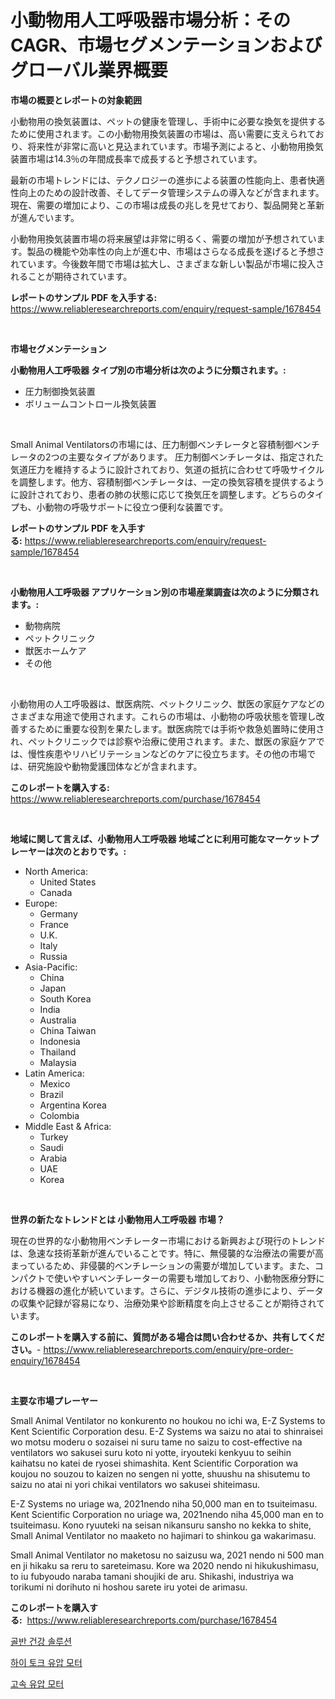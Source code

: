 <p><h1>小動物用人工呼吸器市場分析：そのCAGR、市場セグメンテーションおよびグローバル業界概要</h1></p><p><strong>市場の概要とレポートの対象範囲</strong></p>
<p><p>小動物用の換気装置は、ペットの健康を管理し、手術中に必要な換気を提供するために使用されます。この小動物用換気装置の市場は、高い需要に支えられており、将来性が非常に高いと見込まれています。市場予測によると、小動物用換気装置市場は14.3％の年間成長率で成長すると予想されています。</p><p>最新の市場トレンドには、テクノロジーの進歩による装置の性能向上、患者快適性向上のための設計改善、そしてデータ管理システムの導入などが含まれます。現在、需要の増加により、この市場は成長の兆しを見せており、製品開発と革新が進んでいます。</p><p>小動物用換気装置市場の将来展望は非常に明るく、需要の増加が予想されています。製品の機能や効率性の向上が進む中、市場はさらなる成長を遂げると予想されています。今後数年間で市場は拡大し、さまざまな新しい製品が市場に投入されることが期待されています。</p></p>
<p><strong>レポートのサンプル PDF を入手する:</strong> <a href="https://www.reliableresearchreports.com/enquiry/request-sample/1678454">https://www.reliableresearchreports.com/enquiry/request-sample/1678454</a></p>
<p>&nbsp;</p>
<p><strong>市場セグメンテーション</strong></p>
<p><strong>小動物用人工呼吸器 タイプ別の市場分析は次のように分類されます。:</strong></p>
<p><ul><li>圧力制御換気装置</li><li>ボリュームコントロール換気装置</li></ul></p>
<p>&nbsp;</p>
<p><p>Small Animal Ventilatorsの市場には、圧力制御ベンチレータと容積制御ベンチレータの2つの主要なタイプがあります。 圧力制御ベンチレータは、指定された気道圧力を維持するように設計されており、気道の抵抗に合わせて呼吸サイクルを調整します。他方、容積制御ベンチレータは、一定の換気容積を提供するように設計されており、患者の肺の状態に応じて換気圧を調整します。どちらのタイプも、小動物の呼吸サポートに役立つ便利な装置です。</p></p>
<p><strong>レポートのサンプル PDF を入手する:</strong>&nbsp;<a href="https://www.reliableresearchreports.com/enquiry/request-sample/1678454">https://www.reliableresearchreports.com/enquiry/request-sample/1678454</a></p>
<p>&nbsp;</p>
<p><strong> 小動物用人工呼吸器 アプリケーション別の市場産業調査は次のように分類されます。:</strong></p>
<p><ul><li>動物病院</li><li>ペットクリニック</li><li>獣医ホームケア</li><li>その他</li></ul></p>
<p>&nbsp;</p>
<p><p>小動物用の人工呼吸器は、獣医病院、ペットクリニック、獣医の家庭ケアなどのさまざまな用途で使用されます。これらの市場は、小動物の呼吸状態を管理し改善するために重要な役割を果たします。獣医病院では手術や救急処置時に使用され、ペットクリニックでは診察や治療に使用されます。また、獣医の家庭ケアでは、慢性疾患やリハビリテーションなどのケアに役立ちます。その他の市場では、研究施設や動物愛護団体などが含まれます。</p></p>
<p><strong>このレポートを購入する:</strong>&nbsp; <a href="https://www.reliableresearchreports.com/purchase/1678454">https://www.reliableresearchreports.com/purchase/1678454</a></p>
<p>&nbsp;</p>
<p><strong>地域に関して言えば、小動物用人工呼吸器 地域ごとに利用可能なマーケットプレーヤーは次のとおりです。:</strong></p>
<p><ul>
    <li>
        North America:
        <ul>
            <li>United States</li>
            <li>Canada</li>
        </ul>
    </li>
    <li>
        Europe:
        <ul>
            <li>Germany</li>
            <li>France</li>
            <li>U.K.</li>
            <li>Italy</li>
            <li>Russia</li>
        </ul>
    </li>
    <li>
        Asia-Pacific:
        <ul>
            <li>China</li>
            <li>Japan</li>
            <li>South Korea</li>
            <li>India</li>
            <li>Australia</li>
            <li>China Taiwan</li>
            <li>Indonesia</li>
            <li>Thailand</li>
            <li>Malaysia</li>
        </ul>
    </li>
    <li>
        Latin America:
        <ul>
            <li>Mexico</li>
            <li>Brazil</li>
            <li>Argentina Korea</li>
            <li>Colombia</li>
        </ul>
    </li>
    <li>
        Middle East & Africa:
        <ul>
            <li>Turkey</li>
            <li>Saudi</li>
            <li>Arabia</li>
            <li>UAE</li>
            <li>Korea</li>
        </ul>
    </li>
    </ul></p>
<p>&nbsp;</p>
<p><strong>世界の新たなトレンドとは 小動物用人工呼吸器 市場？</strong></p>
<p><p>現在の世界的な小動物用ベンチレーター市場における新興および現行のトレンドは、急速な技術革新が進んでいることです。特に、無侵襲的な治療法の需要が高まっているため、非侵襲的ベンチレーションの需要が増加しています。また、コンパクトで使いやすいベンチレーターの需要も増加しており、小動物医療分野における機器の進化が続いています。さらに、デジタル技術の進歩により、データの収集や記録が容易になり、治療効果や診断精度を向上させることが期待されています。</p></p>
<p><strong>このレポートを購入する前に、質問がある場合は問い合わせるか、共有してください。</strong>- <a href="https://www.reliableresearchreports.com/enquiry/pre-order-enquiry/1678454">https://www.reliableresearchreports.com/enquiry/pre-order-enquiry/1678454</a></p>
<p>&nbsp;</p>
<p><strong>主要な市場プレーヤー</strong></p>
<p><p>Small Animal Ventilator no konkurento no houkou no ichi wa, E-Z Systems to Kent Scientific Corporation desu. E-Z Systems wa saizu no atai to shinraisei wo motsu moderu o sozaisei ni suru tame no saizu to cost-effective na ventilators wo sakusei suru koto ni yotte, iryouteki kenkyuu to seihin kaihatsu no katei de ryosei shimashita. Kent Scientific Corporation wa koujou no souzou to kaizen no sengen ni yotte, shuushu na shisutemu to saizu no atai ni yori chikai ventilators wo sakusei shiteimasu.</p><p>E-Z Systems no uriage wa, 2021nendo niha 50,000 man en to tsuiteimasu. Kent Scientific Corporation no uriage wa, 2021nendo niha 45,000 man en to tsuiteimasu. Kono ryuuteki na seisan nikansuru sansho no kekka to shite, Small Animal Ventilator no maaketo no hajimari to shinkou ga wakarimasu.</p><p>Small Animal Ventilator no maketosu no saizusu wa, 2021 nendo ni 500 man en ji hikaku sa reru to sareteimasu. Kore wa 2020 nendo ni hikukushimasu, to iu fubyoudo naraba tamani shoujiki de aru. Shikashi, industriya wa torikumi ni dorihuto ni hoshou sarete iru yotei de arimasu.</p></p>
<p><strong>このレポートを購入する:</strong>&nbsp;&nbsp;<a href="https://www.reliableresearchreports.com/purchase/1678454">https://www.reliableresearchreports.com/purchase/1678454</a></p>
<p><p><a href="https://medium.com/@fernandotryo5lson96765/%EA%B3%A8%EB%B0%98-%EA%B1%B4%EA%B0%95-%EC%86%94%EB%A3%A8%EC%85%98-%EC%8B%9C%EC%9E%A5-%EC%A7%80%ED%91%9C-%ED%95%B4%EB%8F%85-%EC%8B%9C%EC%9E%A5-%EC%A0%90%EC%9C%A0%EC%9C%A8-%ED%8A%B8%EB%A0%8C%EB%93%9C-%EB%B0%8F-%EC%84%B1%EC%9E%A5-%ED%8C%A8%ED%84%B4-f4ec7193e89a">골반 건강 솔루션</a></p><p><a href="https://github.com/plelbej847484502/Market-Research-Report-List-1/blob/main/89811156915.md">하이 토크 유압 모터</a></p><p><a href="https://github.com/wallacBahrtyinger567686/Market-Research-Report-List-1/blob/main/49897416914.md">고속 유압 모터</a></p></p>